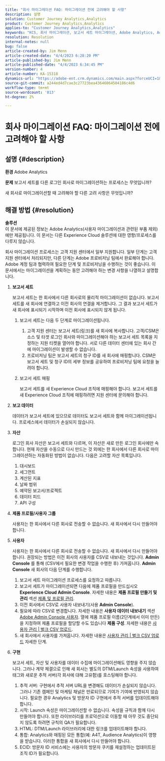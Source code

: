 ```yaml
---
title: "회사 마이그레이션 FAQ: 마이그레이션 전에 고려해야 할 사항"
description: 설명
solution: Customer Journey Analytics,Analytics
product: Customer Journey Analytics,Analytics
applies-to: "Customer Journey Analytics,Analytics"
keywords: "KCS, 회사 마이그레이션, 보고서 세트 마이그레이션, Adobe Analytics, Admin Console, FAQ, 신규 회사, 프로비저닝, CSM, Adobe 계정 팀, FAQ"
resolution: Resolution
internal-notes: null
bug: false
article-created-by: Jim Menn
article-created-date: "4/4/2023 6:28:20 PM"
article-published-by: Jim Menn
article-published-date: "4/4/2023 6:34:45 PM"
version-number: 4
article-number: KA-15318
dynamics-url: "https://adobe-ent.crm.dynamics.com/main.aspx?forceUCI=1&pagetype=entityrecord&etn=knowledgearticle&id=537db277-16d3-ed11-a7c7-6045bd006b4b"
source-git-commit: a244ed4d7cae3c27723bea43646064504186c4d6
workflow-type: tm+mt
source-wordcount: '813'
ht-degree: 2%

---
```


# 회사 마이그레이션 FAQ: 마이그레이션 전에 고려해야 할 사항

## 설명 {#description}


<b>환경</b>
Adobe Analytics

<b>문제</b>
보고서 세트를 다른 로그인 회사로 마이그레이션하는 프로세스는 무엇입니까?

새 회사로 마이그레이션할 때 고려해야 할 다른 고려 사항은 무엇입니까?


## 해결 방법 {#resolution}


<b>솔루션</b>
<br>이 문서에 제공된 정보는 Adobe Analytics(사용자 마이그레이션과 관련된 부품 제외)에만 제공됩니다. 이 문서는 다른 Experience Cloud 솔루션에 대한 영향/프로세스를 다루지 않습니다.<br>




회사 마이그레이션 프로세스는 고객 지원 센터에서 일부 지원합니다. 일부 단계는 고객 지원 센터에서 처리되지만, 다른 단계는 Adobe 프로비저닝 팀에서 완료해야 합니다. Adobe 계정 팀과 협력하여 필요한 단계 및 프로비저닝을 수행하는 것이 좋습니다. 이 문서에서는 마이그레이션을 계획하는 동안 고려해야 하는 변경 사항을 나열하고 설명합니다.

1. <b>보고서 세트</b>

   보고서 세트는 한 회사에서 다른 회사로의 물리적 마이그레이션이 없습니다. 보고서 세트를 새 회사에 연결하고 이전 회사의 연결을 제거합니다. 그 결과 보고서 세트가 새 회사에 표시되기 시작하며 이전 회사에 표시되지 않게 됩니다.

   1. 보고서 세트는 다음 두 단계로 마이그레이션됩니다.
      1. 고객 지원 센터는 보고서 세트(링크)를 새 회사에 복사합니다. 고객/CSM은 소스 및 타겟 로그인 회사와 마이그레이션해야 하는 보고서 세트 목록을 지정하는 지원 티켓을 열어야 합니다. 서로 다른 데이터 센터에 있는 회사 간에 마이그레이션이 발생할 수 없습니다.
      2. 프로비저닝 팀은 보고서 세트의 청구 ID를 새 회사에 매핑합니다. CSM은 보고서 세트 및 청구 ID의 세부 정보를 공유하여 프로비저닝 팀에 요청을 늘려야 합니다.
   2. 보고서 세트 매핑

      보고서 세트를 새 Experience Cloud 조직에 매핑해야 합니다. 보고서 세트를 새 Experience Cloud 조직에 매핑하려면 지원 센터에 문의해야 합니다.
2. <b>보고 데이터</b>

   데이터가 보고서 세트에 있으므로 데이터도 보고서 세트와 함께 마이그레이션됩니다. 프로세스에서 데이터가 손실되지 않습니다.
3. <b>자산</b>

   로그인 회사 자산은 보고서 세트와 다르며, 이 자산은 새로 만든 로그인 회사에만 속합니다. 현재 자산을 수동으로 다시 만드는 것 외에는 한 회사에서 다른 회사로 마이그레이션하는 자동화된 방법이 없습니다. 다음은 고려할 자산 목록입니다.

   1. 대시보드
   2. 세그먼트
   3. 계산된 지표
   4. 날짜 범위
   5. 예약된 보고서/프로젝트
   6. 데이터 피드
   7. API 구성
4. <b>제품 프로필/사용자 그룹</b>

   사용자는 한 회사에서 다른 회사로 전송할 수 없습니다. 새 회사에서 다시 만들어야 합니다.
5. <b>사용자</b>

   사용자는 한 회사에서 다른 회사로 전송할 수 없습니다. 새 회사에서 다시 만들어야 합니다. 권장되는 방법은 이전 회사의 사용자를 CSV로 내보내는 것입니다. <b>Admin Console</b> 를 통해 (CSV에서 필요한 변경 작업을 수행한 후) 가져옵니다. <b>Admin Console</b> 새 회사의 다음 단계를 수행합니다.

   1. 보고서 세트 마이그레이션 프로세스를 요청하고 따릅니다.
   2. 보고서 세트가 마이그레이션되면 다음에 제품 프로필을 만드십시오 <b>Experience Cloud Admin Console</b>. 자세한 내용은 <b>제품 프로필 만들기 및 관리</b> 섹션 [제품 및 프로필 관리](https://helpx.adobe.com/in/enterprise/using/manage-products-and-profiles.html).
   3. 이전 회사에서 CSV로 사용자 내보내기(사용 <b>Admin Console</b>).
   4. 필요에 따라 CSV로 변경합니다. 자세한 내용은 <b>사용자 데이터 내보내기</b> 섹션 [Adobe Admin Console 사용자](https://helpx.adobe.com/in/enterprise/using/users.html). 열에 제품 프로필 이름(2단계에서 이미 만든)을 지정하여 제품 프로필을 할당할 수도 있습니다 <b>제품 구성</b>. 자세한 내용은 [사용자 관리 | 벌크 CSV 업로드](https://helpx.adobe.com/in/enterprise/using/bulk-upload-users.html).
   5. 새 회사에서 사용자를 가져옵니다. 자세한 내용은 [사용자 관리 | 벌크 CSV 업로드](https://helpx.adobe.com/in/enterprise/using/bulk-upload-users.html) 자세한 단계.
6. <b>구현</b>

   보고서 세트, 자산 및 사용자를 데이터 수집에 마이그레이션해도 영향을 주지 않습니다. 그러나 계약 체결으로 인해 새 회사는 별도의 DTM/Launch 속성을 사용하여 태그와 새로운 추적 서버(각 회사에 대해 고유함)를 호스팅해야 합니다.

   1. 추적 서버: 구현에서 추적 서버 URL을 변경해도 데이터가 손실되지 않습니다. 그러나 기존 캠페인 및 마케팅 채널은 만료되므로 기여가 기여에 반영되지 않습니다. 필요한 경우 Analytics 및 방문자 ID 구현에서 추적 서버를 업데이트해야 합니다.
   2. 시작: Launch 속성은 마이그레이션할 수 없습니다. 속성을 규칙과 함께 다시 만들어야 합니다. 또한 라이브러리를 프로덕션으로 이동할 때 아무 것도 중단되지 않도록 하려면 규칙의 QA가 필요합니다.
   3. HTML: DTM/Launch 라이브러리에 대한 링크를 업데이트해야 합니다.
   4. 통합: Analytics와 매핑된 모든 통합(예: A4T, Audience Analytics)이 영향을 받습니다. 이러한 통합을 새 회사에서 다시 만들어야 합니다.
   5. ECID: 방문자 ID 서비스에는 사용자의 방문자 쿠키를 재설정하는 업데이트된 조직 ID가 필요합니다.

